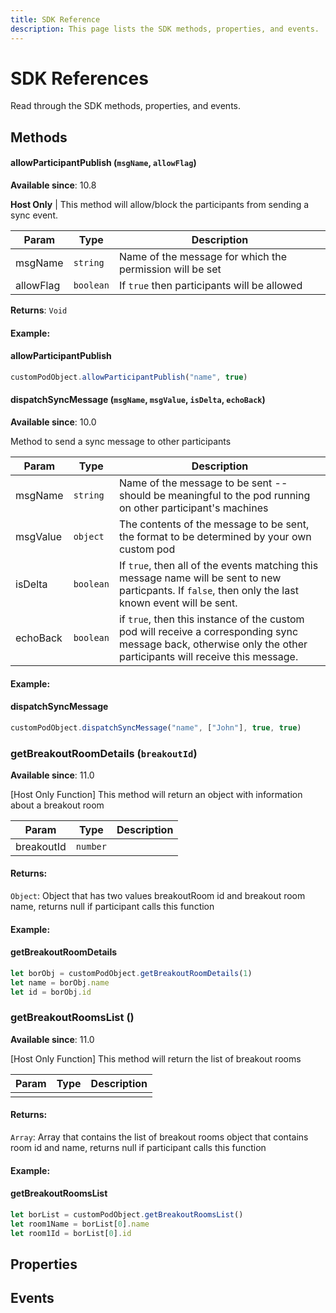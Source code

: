 ```yaml
---
title: SDK Reference
description: This page lists the SDK methods, properties, and events.  
---
```


# SDK References

Read through the SDK methods, properties, and events. 

## Methods

    
  #### allowParticipantPublish (`msgName`, `allowFlag`)
  **Available since**: 10.8
  
  **Host Only** | This method will allow/block the participants from sending a sync event. 
  
  
  | Param   | Type  | Description  |
  | ------ | ------------------- | ------------ |
  | msgName  | `string` | Name of the message for which the permission will be set |
  | allowFlag | `boolean` | If `true` then participants will be allowed     |
  
  **Returns**: `Void`
  #### Example:
  
  <CodeBlock slots="heading, code" languages="JavaScript"/>
  
  #### allowParticipantPublish
  
  ```javascript
  customPodObject.allowParticipantPublish("name", true)
  ```

  
  #### dispatchSyncMessage (`msgName`, `msgValue`, `isDelta`, `echoBack`)
  **Available since**: 10.0
  
  Method to send a sync message to other participants
  
  
  | Param  | Type                | Description  |
  | ------ | ------------------- | ------------ |
  | msgName  | `string` | Name of the message to be sent -- should be meaningful to the pod running on other participant's machines |
  | msgValue | `object` | The contents of the message to be sent, the format to be determined by your own custom pod     |
  | isDelta | `boolean` | If `true`, then all of the events matching this message name will be sent to new particpants. If `false`, then only the last known event will be sent.     |
  | echoBack | `boolean` | if `true`, then this instance of the custom pod will receive a corresponding sync message back, otherwise only the other participants will receive this message.     |
  
  #### Example:
  
  <CodeBlock slots="heading, code" languages="JavaScript"/>
  
  #### dispatchSyncMessage
  
  ```javascript
  customPodObject.dispatchSyncMessage("name", ["John"], true, true)
  ```
  
  ### getBreakoutRoomDetails (`breakoutId`)
  **Available since**: 11.0
  
  [Host Only Function] This method will return an object with information about a breakout room
  
  | Param      | Type     | Description |
  |------------|----------|-------------|
  | breakoutId | `number` |             |
  
  #### Returns:
  
  `Object`: Object that has two values breakoutRoom id and breakout room name, returns null if participant calls this function
  
  #### Example:
  
  <CodeBlock slots="heading, code" languages="JavaScript"/>
  
  #### getBreakoutRoomDetails
  
  ```javascript
  let borObj = customPodObject.getBreakoutRoomDetails(1)
  let name = borObj.name
  let id = borObj.id
  ```

  ### getBreakoutRoomsList ()
  **Available since**: 11.0
  
  [Host Only Function] This method will return the list of breakout rooms
  
  | Param | Type   | Description |
  |-------|--------|-------------|
  |       |        |             |
  
  #### Returns:
  
  `Array`: Array that contains the list of breakout rooms object that contains room id and name, returns null if participant calls this function
  
  #### Example:
  
  <CodeBlock slots="heading, code" languages="JavaScript"/>
  
  #### getBreakoutRoomsList
  
  ```javascript
  let borList = customPodObject.getBreakoutRoomsList()
  let room1Name = borList[0].name
  let room1Id = borList[0].id
  ````

## Properties


## Events

